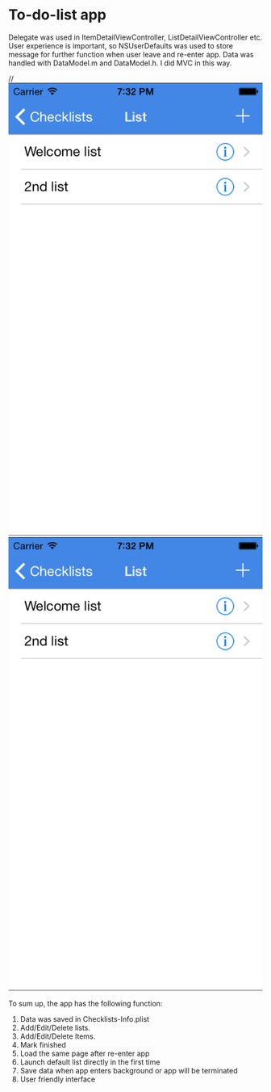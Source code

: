 # To-do-list app
Delegate was used in ItemDetailViewController, ListDetailViewController etc. User experience is important, so NSUserDefaults was used to store message for further function when user leave and re-enter app. Data was handled with DataModel.m and DataModel.h. I did MVC in this way. 

// ![image](https://github.com/huangge0385/ios-checklist/raw/master/screenshots/demo.png)
<img src="https://github.com/huangge0385/ios-checklist/raw/master/screenshots/demo.png" ></img>

To sum up, the app has the following function:

1. Data was saved in Checklists-Info.plist
2. Add/Edit/Delete lists. 
3. Add/Edit/Delete Items.
4. Mark finished
5. Load the same page after re-enter app
6. Launch default list directly in the first time  
7. Save data when app enters background or app will be terminated
8. User friendly interface


